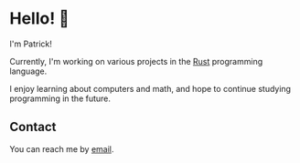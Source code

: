 # Hello! 👋

I'm Patrick!

Currently, I'm working on various projects in the [Rust](https://github.com/rust-lang/rust) programming language.

I enjoy learning about computers and math, and hope to continue studying programming in the future.

## Contact

You can reach me by [email](mailto:patrick@patrickgu.ca).

<!--
**patrick-gu/patrick-gu** is a ✨ _special_ ✨ repository because its `README.md` (this file) appears on your GitHub profile.

Here are some ideas to get you started:

- 🔭 I’m currently working on ...
- 🌱 I’m currently learning ...
- 👯 I’m looking to collaborate on ...
- 🤔 I’m looking for help with ...
- 💬 Ask me about ...
- 📫 How to reach me: ...
- 😄 Pronouns: ...
- ⚡ Fun fact: ...
-->
